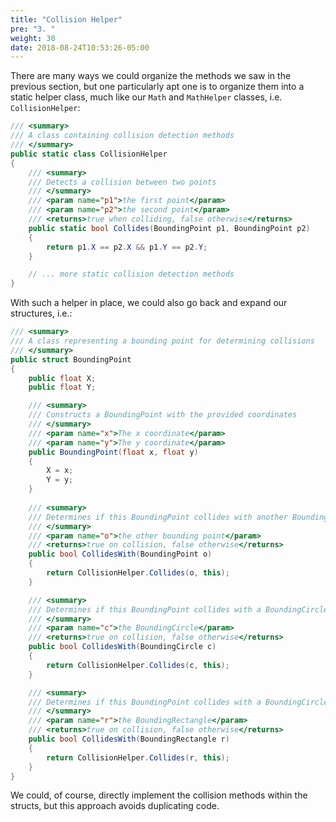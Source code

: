 ```yaml
---
title: "Collision Helper"
pre: "3. "
weight: 30
date: 2018-08-24T10:53:26-05:00
---
```


There are many ways we could organize the methods we saw in the previous section, but one particularly apt one is to organize them into a static helper class, much like our `Math` and `MathHelper` classes, i.e. `CollisionHelper`:

```csharp
/// <summary>
/// A class containing collision detection methods
/// </summary>
public static class CollisionHelper
{
    /// <summary>
    /// Detects a collision between two points
    /// </summary>
    /// <param name="p1">the first point</param>
    /// <param name="p2">the second point</param>
    /// <returns>true when colliding, false otherwise</returns>
    public static bool Collides(BoundingPoint p1, BoundingPoint p2)
    {
        return p1.X == p2.X && p1.Y == p2.Y;
    }

    // ... more static collision detection methods
}
```

With such a helper in place, we could also go back and expand our structures, i.e.:

```csharp
/// <summary>
/// A class representing a bounding point for determining collisions
/// </summary>
public struct BoundingPoint
{
    public float X;
    public float Y;

    /// <summary>
    /// Constructs a BoundingPoint with the provided coordinates
    /// </summary>
    /// <param name="x">The x coordinate</param>
    /// <param name="y">The y coordinate</param>
    public BoundingPoint(float x, float y)
    {
        X = x;
        Y = y;
    }
    
    /// <summary>
    /// Determines if this BoundingPoint collides with another BoundingPoint
    /// </summary>
    /// <param name="o">the other bounding point</param>
    /// <returns>true on collision, false otherwise</returns>
    public bool CollidesWith(BoundingPoint o)
    {
        return CollisionHelper.Collides(o, this);
    }

    /// <summary>
    /// Determines if this BoundingPoint collides with a BoundingCircle
    /// </summary>
    /// <param name="c">the BoundingCircle</param>
    /// <returns>true on collision, false otherwise</returns>
    public bool CollidesWith(BoundingCircle c)
    {
        return CollisionHelper.Collides(c, this);
    }

    /// <summary>
    /// Determines if this BoundingPoint collides with a BoundingCircle
    /// </summary>
    /// <param name="r">the BoundingRectangle</param>
    /// <returns>true on collision, false otherwise</returns>
    public bool CollidesWith(BoundingRectangle r)
    {
        return CollisionHelper.Collides(r, this);
    }
}
```

We could, of course, directly implement the collision methods within the structs, but this approach avoids duplicating code.